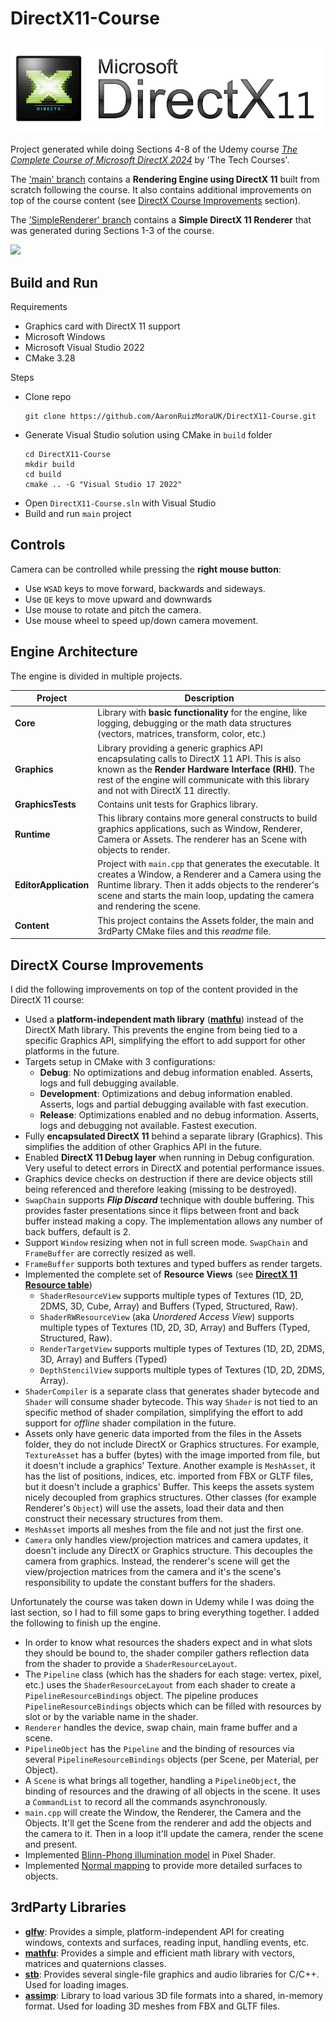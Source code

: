 # DirectX11-Course

<img src="./DX11-logo.jpg">

Project generated while doing Sections 4-8 of the Udemy course *[The Complete Course of Microsoft DirectX 2024](https://www.udemy.com/course/directx-course/)* by 'The Tech Courses'.

The ['main' branch](https://github.com/AaronRuizMoraUK/DirectX11-Course/tree/main) contains a **Rendering Engine using DirectX 11** built from scratch following the course. It also contains additional improvements on top of the course content (see [DirectX Course Improvements](#DirectX-Course-Improvements) section).

The ['SimpleRenderer' branch](https://github.com/AaronRuizMoraUK/DirectX11-Course/tree/SimpleRenderer) contains a
**Simple DirectX 11 Renderer** that was generated during Sections 1-3 of the course.

<img src="./DX11-GraphicsEngine.gif">

## Build and Run

Requirements
- Graphics card with DirectX 11 support
- Microsoft Windows 
- Microsoft Visual Studio 2022
- CMake 3.28

Steps
- Clone repo
  ````
  git clone https://github.com/AaronRuizMoraUK/DirectX11-Course.git
  ````
- Generate Visual Studio solution using CMake in `build` folder
  ```` 
  cd DirectX11-Course
  mkdir build
  cd build
  cmake .. -G "Visual Studio 17 2022"
  ````
- Open `DirectX11-Course.sln` with Visual Studio
- Build and run `main` project

## Controls

Camera can be controlled while pressing the **right mouse button**:

- Use `WSAD` keys to move forward, backwards and sideways.
- Use `QE` keys to move upward and downwards
- Use mouse to rotate and pitch the camera.
- Use mouse wheel to speed up/down camera movement.

## Engine Architecture

The engine is divided in multiple projects.

| Project | Description |
| ------- | ----------- |
| **Core** | Library with **basic functionality** for the engine, like logging, debugging or the math data structures (vectors, matrices, transform, color, etc.) |
| **Graphics** | Library providing a generic graphics API encapsulating calls to DirectX 11 API. This is also known as the **Render Hardware Interface (RHI)**. The rest of the engine will communicate with this library and not with DirectX 11 directly. |
| **GraphicsTests** | Contains unit tests for Graphics library. |
| **Runtime** | This library contains more general constructs to build graphics applications, such as Window, Renderer, Camera or Assets. The renderer has an Scene with objects to render. |
| **EditorApplication** | Project with `main.cpp` that generates the executable. It creates a Window, a Renderer and a Camera using the Runtime library. Then it adds objects to the renderer's scene and starts the main loop, updating the camera and rendering the scene. |
| **Content** | This project contains the Assets folder, the main and 3rdParty CMake files and this *readme* file. |

## DirectX Course Improvements

I did the following improvements on top of the content provided in the DirectX 11 course:

- Used a **platform-independent math library** (**[mathfu](https://github.com/google/mathfu.git)**) instead of the DirectX Math library. This prevents the engine from being tied to a specific Graphics API, simplifying the effort to add support for other platforms in the future.
- Targets setup in CMake with 3 configurations:
  - **Debug**: No optimizations and debug information enabled. Asserts, logs and full debugging available.
  - **Development**: Optimizations and debug information enabled. Asserts, logs and partial debugging available with fast execution.
  - **Release**: Optimizations enabled and no debug information. Asserts, logs and debugging not available. Fastest execution.
- Fully **encapsulated DirectX 11** behind a separate library (Graphics). This simplifies the addition of other Graphics API in the future.
- Enabled **DirectX 11 Debug layer** when running in Debug configuration. Very useful to detect errors in DirectX and potential performance issues.
- Graphics device checks on destruction if there are device objects still being referenced and therefore leaking (missing to be destroyed).
- `SwapChain` supports ***Flip Discard*** technique with double buffering. This provides faster presentations since it flips between front and back buffer instead making a copy. The implementation allows any number of back buffers, default is 2.
- Support `Window` resizing when not in full screen mode. `SwapChain` and `FrameBuffer` are correctly resized as well.
- `FrameBuffer` supports both textures and typed buffers as render targets.
- Implemented the complete set of **Resource Views** (see **[DirectX 11 Resource table](https://github.com/AaronRuizMoraUK/DirectX12-Resources-Cheatsheet/blob/main/DirectX11.md)**)
    - `ShaderResourceView` supports multiple types of Textures (1D, 2D, 2DMS, 3D, Cube, Array) and Buffers (Typed, Structured, Raw).
    - `ShaderRWResourceView` (aka *Unordered Access View*) supports multiple types of Textures (1D, 2D, 3D, Array) and Buffers (Typed, Structured, Raw).
    - `RenderTargetView` supports multiple types of Textures (1D, 2D, 2DMS, 3D, Array) and Buffers (Typed)
    - `DepthStencilView` supports multiple types of Textures (1D, 2D, 2DMS, Array).
- `ShaderCompiler` is a separate class that generates shader bytecode and `Shader` will consume shader bytecode. This way `Shader` is not tied to an specific method of shader compilation, simplifying the effort to add support for *offline* shader compilation in the future.
- Assets only have generic data imported from the files in the Assets folder, they do not include DirectX or Graphics structures. For example, `TextureAsset` has a buffer (bytes) with the image imported from file, but it doesn't include a graphics' Texture. Another example is `MeshAsset`, it has the list of positions, indices, etc. imported from FBX or GLTF files, but it doesn't include a graphics' Buffer. This keeps the assets system nicely decoupled from graphics structures. Other classes (for example Renderer's `Object`) will use the assets, load their data and then construct their necessary structures from them.
- `MeshAsset` imports all meshes from the file and not just the first one.
- `Camera` only handles view/projection matrices and camera updates, it doesn't include any DirectX or Graphics structure. This decouples the camera from graphics. Instead, the renderer's scene will get the view/projection matrices from the camera and it's the scene's responsibility to update the constant buffers for the shaders.

Unfortunately the course was taken down in Udemy while I was doing the last section, so I had to fill some gaps to bring everything together. I added the following to finish up the engine.

- In order to know what resources the shaders expect and in what slots they should be bound to, the shader compiler gathers reflection data from the shader to provide a `ShaderResourceLayout`.
- The `Pipeline` class (which has the shaders for each stage: vertex, pixel, etc.) uses the `ShaderResourceLayout` from each shader to create a `PipelineResourceBindings` object. The pipeline produces `PipelineResourceBindings` objects which can be filled with resources by slot or by the variable name in the shader.
- `Renderer` handles the device, swap chain, main frame buffer and a scene.
- `PipelineObject` has the `Pipeline` and the binding of resources via several `PipelineResourceBindings` objects (per Scene, per Material, per Object).
- A `Scene` is what brings all together, handling a `PipelineObject`, the binding of resources and the drawing of all objects in the scene. It uses a `CommandList` to record all the commands asynchronously.
- `main.cpp` will create the Window, the Renderer, the Camera and the Objects. It'll get the Scene from the renderer and add the objects and the camera to it. Then in a loop it'll update the camera, render the scene and present.
- Implemented [Blinn-Phong illumination model](https://en.wikipedia.org/wiki/Blinn%E2%80%93Phong_reflection_model) in Pixel Shader.
- Implemented [Normal mapping](https://en.wikipedia.org/wiki/Normal_mapping) to provide more detailed surfaces to objects.

## 3rdParty Libraries

- **[glfw](https://github.com/glfw/glfw.git)**: Provides a simple, platform-independent API for creating windows, contexts and surfaces, reading input, handling events, etc.
- **[mathfu](https://github.com/google/mathfu.git)**: Provides a simple and efficient math library with vectors, matrices and quaternions classes.
- **[stb](https://github.com/nothings/stb.git)**: Provides several single-file graphics and audio libraries for C/C++. Used for loading images.
- **[assimp](https://github.com/assimp/assimp.git)**: Library to load various 3D file formats into a shared, in-memory format. Used for loading 3D meshes from FBX and GLTF files.
